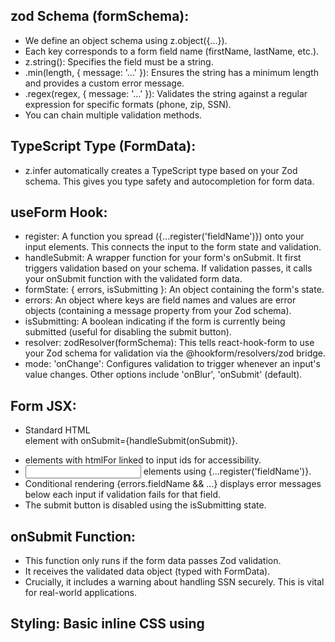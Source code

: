## zod Schema (formSchema):

- We define an object schema using z.object({...}).
- Each key corresponds to a form field name (firstName, lastName, etc.).
- z.string(): Specifies the field must be a string.
- .min(length, { message: '...' }): Ensures the string has a minimum length and provides a custom error message.
- .regex(regex, { message: '...' }): Validates the string against a regular expression for specific formats (phone, zip, SSN).
- You can chain multiple validation methods.

## TypeScript Type (FormData):

- z.infer<typeof formSchema> automatically creates a TypeScript type based on your Zod schema. This gives you type safety and autocompletion for form data.

## useForm Hook:

- register: A function you spread ({...register('fieldName')}) onto your input elements. This connects the input to the form state and validation.
- handleSubmit: A wrapper function for your form's onSubmit. It first triggers validation based on your schema. If validation passes, it calls your onSubmit function with the validated form data.
- formState: { errors, isSubmitting }: An object containing the form's state.
- errors: An object where keys are field names and values are error objects (containing a message property from your Zod schema).
- isSubmitting: A boolean indicating if the form is currently being submitted (useful for disabling the submit button).
- resolver: zodResolver(formSchema): This tells react-hook-form to use your Zod schema for validation via the @hookform/resolvers/zod bridge.
- mode: 'onChange': Configures validation to trigger whenever an input's value changes. Other options include 'onBlur', 'onSubmit' (default).

## Form JSX:

- Standard HTML <form> element with onSubmit={handleSubmit(onSubmit)}.
- <label> elements with htmlFor linked to input ids for accessibility.
- <input> elements using {...register('fieldName')}.
- Conditional rendering {errors.fieldName && <span>...</span>} displays error messages below each input if validation fails for that field.
- The submit button is disabled using the isSubmitting state.

## onSubmit Function:

- This function only runs if the form data passes Zod validation.
- It receives the validated data object (typed with FormData).
- Crucially, it includes a warning about handling SSN securely. This is vital for real-world applications.

## Styling: Basic inline CSS using <style jsx> is included for demonstration. In a real app, you'd likely use CSS Modules, Styled Components, Tailwind CSS, or a global CSS file.
